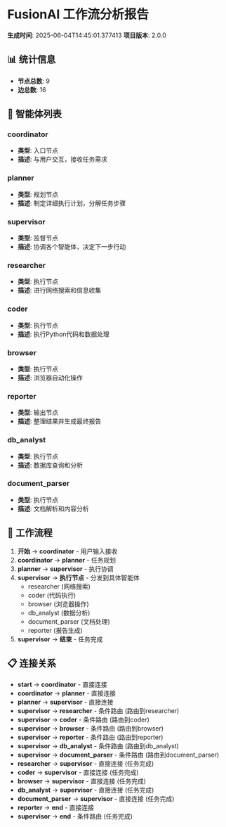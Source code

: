 
# FusionAI 工作流分析报告

**生成时间**: 2025-06-04T14:45:01.377413
**项目版本**: 2.0.0

## 📊 统计信息

- **节点总数**: 9
- **边总数**: 16

## 🤖 智能体列表

### coordinator
- **类型**: 入口节点
- **描述**: 与用户交互，接收任务需求

### planner
- **类型**: 规划节点
- **描述**: 制定详细执行计划，分解任务步骤

### supervisor
- **类型**: 监督节点
- **描述**: 协调各个智能体，决定下一步行动

### researcher
- **类型**: 执行节点
- **描述**: 进行网络搜索和信息收集

### coder
- **类型**: 执行节点
- **描述**: 执行Python代码和数据处理

### browser
- **类型**: 执行节点
- **描述**: 浏览器自动化操作

### reporter
- **类型**: 输出节点
- **描述**: 整理结果并生成最终报告

### db_analyst
- **类型**: 执行节点
- **描述**: 数据库查询和分析

### document_parser
- **类型**: 执行节点
- **描述**: 文档解析和内容分析

## 🔄 工作流程

1. **开始** → **coordinator** - 用户输入接收
2. **coordinator** → **planner** - 任务规划
3. **planner** → **supervisor** - 执行协调
4. **supervisor** → **执行节点** - 分发到具体智能体
   - researcher (网络搜索)
   - coder (代码执行) 
   - browser (浏览器操作)
   - db_analyst (数据分析)
   - document_parser (文档处理)
   - reporter (报告生成)
5. **supervisor** → **结束** - 任务完成

## 📋 连接关系

- **start** → **coordinator** - 直接连接
- **coordinator** → **planner** - 直接连接
- **planner** → **supervisor** - 直接连接
- **supervisor** → **researcher** - 条件路由 (路由到researcher)
- **supervisor** → **coder** - 条件路由 (路由到coder)
- **supervisor** → **browser** - 条件路由 (路由到browser)
- **supervisor** → **reporter** - 条件路由 (路由到reporter)
- **supervisor** → **db_analyst** - 条件路由 (路由到db_analyst)
- **supervisor** → **document_parser** - 条件路由 (路由到document_parser)
- **researcher** → **supervisor** - 直接连接 (任务完成)
- **coder** → **supervisor** - 直接连接 (任务完成)
- **browser** → **supervisor** - 直接连接 (任务完成)
- **db_analyst** → **supervisor** - 直接连接 (任务完成)
- **document_parser** → **supervisor** - 直接连接 (任务完成)
- **reporter** → **end** - 直接连接
- **supervisor** → **end** - 条件路由 (任务完成)
